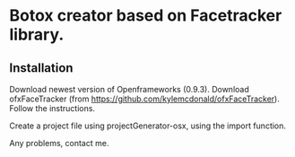 # Botox creator based on Facetracker library.


## Installation

Download newest version of Openframeworks (0.9.3).
Download ofxFaceTracker (from https://github.com/kylemcdonald/ofxFaceTracker). Follow the instructions.

Create a project file using projectGenerator-osx, using the import function.

Any problems, contact me.
